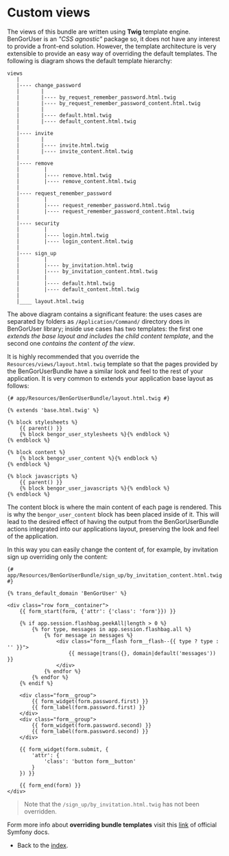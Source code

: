 # Custom views

The views of this bundle are written using **Twig** template engine. BenGorUser is an *"CSS agnostic"* package so, it
does not have any interest to provide a front-end solution. However, the template architecture is very extensible to
provide an easy way of overriding the default templates. The following is diagram shows the default template hierarchy:

```
views
   |
   |---- change_password
   |       |
   |       |---- by_request_remember_password.html.twig
   |       |---- by_request_remember_password_content.html.twig
   |       |
   |       |---- default.html.twig
   |       |---- default_content.html.twig
   |
   |---- invite
   |       |
   |       |---- invite.html.twig
   |       |---- invite_content.html.twig
   |
   |---- remove
   |        |
   |        |---- remove.html.twig
   |        |---- remove_content.html.twig
   |
   |---- request_remember_password
   |        |
   |        |---- request_remember_password.html.twig
   |        |---- request_remember_password_content.html.twig
   |
   |---- security
   |        |
   |        |---- login.html.twig
   |        |---- login_content.html.twig
   |
   |---- sign_up
   |        |
   |        |---- by_invitation.html.twig
   |        |---- by_invitation_content.html.twig
   |        |
   |        |---- default.html.twig
   |        |---- default_content.html.twig
   |
   |____ layout.html.twig 
```

The above diagram contains a significant feature: the uses cases are separated by folders as `/Application/Command/`
directory does in BenGorUser library; inside use cases has two templates: the first one *extends the base layout and
includes the child content template*, and the second one *contains the content of the view*. 

It is highly recommended that you override the `Resources/views/layout.html.twig` template so that the pages provided by
the BenGorUserBundle have a similar look and feel to the rest of your application. It is very common to extends your
application base layout as follows:
```twig
{# app/Resources/BenGorUserBundle/layout.html.twig #}

{% extends 'base.html.twig' %}

{% block stylesheets %}
    {{ parent() }}
    {% block bengor_user_stylesheets %}{% endblock %}
{% endblock %}

{% block content %}
    {% block bengor_user_content %}{% endblock %}
{% endblock %}

{% block javascripts %}
    {{ parent() }}
    {% block bengor_user_javascripts %}{% endblock %}
{% endblock %}
```
The content block is where the main content of each page is rendered. This is why the `bengor_user_content` block has
been placed inside of it. This will lead to the desired effect of having the output from the BenGorUserBundle actions
integrated into our applications layout, preserving the look and feel of the application.

In this way you can easily change the content of, for example, by invitation sign up overriding only the content:
```twig
{# app/Resources/BenGorUserBundle/sign_up/by_invitation_content.html.twig #}

{% trans_default_domain 'BenGorUser' %}

<div class="row form__container">
    {{ form_start(form, {'attr': {'class': 'form'}}) }}

    {% if app.session.flashbag.peekAll|length > 0 %}
        {% for type, messages in app.session.flashbag.all %}
            {% for message in messages %}
                <div class="form__flash form__flash--{{ type ? type : '' }}">
                    {{ message|trans({}, domain|default('messages')) }}
                </div>
            {% endfor %}
        {% endfor %}
    {% endif %}

    <div class="form__group">
        {{ form_widget(form.password.first) }}
        {{ form_label(form.password.first) }}
    </div>
    <div class="form__group">
        {{ form_widget(form.password.second) }}
        {{ form_label(form.password.second) }}
    </div>

    {{ form_widget(form.submit, {
        'attr': {
            'class': 'button form__button'
        }
    }) }}

    {{ form_end(form) }}
</div>
```
> Note that the `/sign_up/by_invitation.html.twig` has not been overridden.

Form more info about **overriding bundle templates** visit this [link][1] of official Symfony docs.

- Back to the [index](index.md).

[1]: http://symfony.com/doc/current/book/templating.html#overriding-bundle-templates
